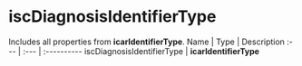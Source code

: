 # iscDiagnosisIdentifierType
Includes all properties from **icarIdentifierType**.
Name | Type | Description
:--- | :--- | :----------
iscDiagnosisIdentifierType | **icarIdentifierType**
